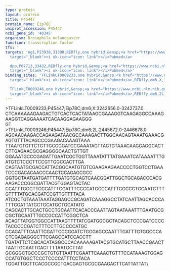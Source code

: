 ```yaml
---
type: protein
layout: protein
title: P45447
protein_name: Eip78C
uniprot_accession: P45447
ncbi_gene_id: '40345'
organism: Drosophila melanogaster
function: transcription factor
tfs: ''
targets: 'ng1,P23938,31300,REDfly,one hybrid,&ensp;<a href="https://www.ncbi.nlm.nih.gov/pubmed/?term=22037703%5Buid%5D"
  target="_blank"><i uk-icon="icon: link"></i>Pubmed</a>

  dpp,P07713,33432,REDfly,one hybrid,&ensp;<a href="https://www.ncbi.nlm.nih.gov/pubmed/?term=22037703%5Buid%5D"
  target="_blank"><i uk-icon="icon: link"></i>Pubmed</a>'
binding_sites: 'TFLinkLT0009233,one hybrid,&ensp;<a href="https://www.ncbi.nlm.nih.gov/pubmed/?term=22037703%5Buid%5D"
  target="_blank"><i uk-icon="icon: link"></i>Pubmed</a>,REDfly,dm6,X,3242656,3242737,-

  TFLinkLT0009246,one hybrid,&ensp;<a href="https://www.ncbi.nlm.nih.gov/pubmed/?term=22037703%5Buid%5D"
  target="_blank"><i uk-icon="icon: link"></i>Pubmed</a>,REDfly,dm6,2L,2445672,2446678,-'
---
```

\>TFLinkLT0009233;P45447;Eip78C;dm6;X:3242656.0-3242737.0\CTCAAAAAAGAAGACTGTCACTCACTATAAGCGAAAGGTCAAGAGGCCAAAGAAGGTCAGGAAAATCACAAGGAGAAGGG\GT\\>TFLinkLT0009246;P45447;Eip78C;dm6;2L:2445672.0-2446678.0\AGCAACAAGACCAGAAGATAACGCCAAAGACTTGGCAACAGTAAATGAAACGAGTGTTTACAGCCCGAAGACAAAGTAAA\TTAATGTGTTCTGTTGCGGGATCCGAAATAGTTAGTGTAAACAAGGAGGCACTCTTGAGAACGCGAGGGGCAACTGTTGT\GGAAATGCCCGAGATTGAATCGCTGGTTAAATATTTATGAAATCATAAAATTTGATGTCTCCCTTCCGTTGGCCACTTGA\CAGTAATGCGACCATTACGGCAATGTGTCGAAGAAGAACCCCTGGTCCTGAATCCCGACACAACCCAACTCCAGAGCGCC\GGTGCTAATGATGATTTTGATGTGCAGTCAACGGATTGGCTGCAGACCCACGAAGACCCGGCGATTACGTGGAGTACTAC\CCATTTGGCTTCCCATTTCGATTTCCCCATGCCCATTTGGCCGTGCAATGTTTGTTTTATGCACGATCCGTTGTTTTACA\ATCGCTGTAAATAAATAGGAGCCGCAGATCAAAGGCCTATCAATTAGCACCCATTTCGATTATGCTGCATGCTGCATATG\CAGCACTTGCACTGCCTGCAATTCACACCCAATTAGTAATAAATTTGAATGCGCGCTGCAATTTGCCGCCATTCGGCTCA\ACAGTTATGGTGGCCATTAAGTTTTATCGATGGCGCTACAGCTCCCGATCCCCTACCCCCGATCTTTCCTTGCCCCATGC\CCAGATTTCAATTCGATTCCCGGATCTGGGAGCCAATTTGATTTGTGGCCCACTCGAGAGGGCTTCGAGCCATCCACCTT\TGATATTCTCGCACATAGGCCCACAAAAAGATACGTGCATGCTTAACCGAACTTAATTGCAATTGACTTTTAATGCTTAT\GCGGGCTGCCCGCTGTGTTAATTCGAATTCAAACTGTTTCCATAAAGTGGAGCCATGTGGCTCCCTCCCCATTTCCTACA\TGGATTGCTTCACGCCGCTGACGAGTGCGCGAAGACTTCATTATTAT\